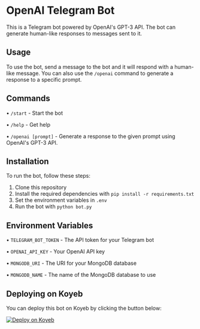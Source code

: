 # OpenAI Telegram Bot
This is a Telegram bot powered by OpenAI's GPT-3 API. The bot can generate human-like responses to messages sent to it.
## Usage
To use the bot, send a message to the bot and it will respond with a human-like message. You can also use the `/openai` command to generate a response to a specific prompt.
## Commands
• `/start` - Start the bot

• `/help` - Get help

• `/openai [prompt]` - Generate a response to the given prompt using OpenAI's GPT-3 API.
## Installation
To run the bot, follow these steps:
1. Clone this repository
2. Install the required dependencies with `pip install -r requirements.txt`
3. Set the environment variables in `.env`
4. Run the bot with `python bot.py`
## Environment Variables
• `TELEGRAM_BOT_TOKEN` - The API token for your Telegram bot

• `OPENAI_API_KEY` - Your OpenAI API key

• `MONGODB_URI` - The URI for your MongoDB database

• `MONGODB_NAME` - The name of the MongoDB database to use
## Deploying on Koyeb
You can deploy this bot on Koyeb by clicking the button below:

[![Deploy on Koyeb](https://deploy.koyeb.com/button.svg)](https://deploy.koyeb.com/deploy?source=https://github.com/filmotainment/FT-OPENAI)

